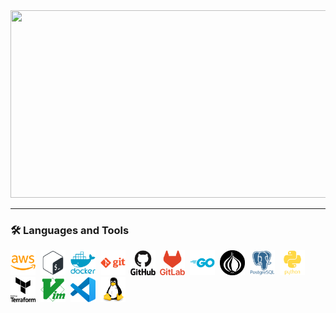 <div align="center">
  <img src="https://media.giphy.com/media/dWesBcTLavkZuG35MI/giphy.gif" width="600" height="300"/>
</div>

---

### :hammer_and_wrench: Languages and Tools

<div>
  <img src="https://raw.githubusercontent.com/devicons/devicon/master/icons/amazonwebservices/amazonwebservices-plain-wordmark.svg" title="AWS" alt="AWS" height="40px"/>&nbsp;
  <img src="https://raw.githubusercontent.com/devicons/devicon/master/icons/bash/bash-plain.svg" title="bash" alt="bash" height="40px"/>&nbsp;
  <img src="https://raw.githubusercontent.com/devicons/devicon/master/icons/docker/docker-plain-wordmark.svg" title="docker" alt="docker" height="40px"/>&nbsp;
  <img src="https://raw.githubusercontent.com/devicons/devicon/master/icons/git/git-plain-wordmark.svg" title="git" alt="git" height="40px"/>&nbsp;
  <img src="https://raw.githubusercontent.com/devicons/devicon/master/icons/github/github-original-wordmark.svg" title="github" alt="github" height="40px"/>&nbsp;
  <img src="https://raw.githubusercontent.com/devicons/devicon/master/icons/gitlab/gitlab-plain-wordmark.svg" title="gitlab" alt="gitlab" height="40px"/>&nbsp;
  <img src="https://raw.githubusercontent.com/devicons/devicon/master/icons/go/go-original-wordmark.svg" title="go" alt="go" height="40px"/>&nbsp;
  <img src="https://raw.githubusercontent.com/devicons/devicon/master/icons/perl/perl-plain.svg" title="perl" alt="perl" height="40px"/>&nbsp;
  <img src="https://raw.githubusercontent.com/devicons/devicon/master/icons/postgresql/postgresql-plain-wordmark.svg" title="postgresql" alt="postgresql" height="40px"/>&nbsp;
  <img src="https://raw.githubusercontent.com/devicons/devicon/master/icons/python/python-plain-wordmark.svg" title="python" alt="python" height="40px"/>&nbsp;
  <img src="https://raw.githubusercontent.com/devicons/devicon/master/icons/terraform/terraform-plain-wordmark.svg" title="terraform" alt="terraform" height="40px"/>&nbsp;
  <img src="https://raw.githubusercontent.com/devicons/devicon/master/icons/vim/vim-plain.svg" title="vim" alt="vim" height="40px"/>&nbsp;
  <img src="https://raw.githubusercontent.com/devicons/devicon/master/icons/vscode/vscode-original.svg" title="vscode" alt="vscode" height="40px"/>&nbsp;
  <img src="https://raw.githubusercontent.com/devicons/devicon/master/icons/linux/linux-original.svg" title="linux" alt="linux" height="40px"/>&nbsp;
</div>
